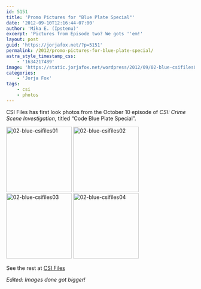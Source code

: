 ```yaml
---
id: 5151
title: 'Promo Pictures for "Blue Plate Special"'
date: '2012-09-10T12:16:44-07:00'
author: 'Mika E. (Ipstenu)'
excerpt: 'Pictures from Episode two? We gots ''em!'
layout: post
guid: 'https://jorjafox.net/?p=5151'
permalink: /2012/promo-pictures-for-blue-plate-special/
astra_style_timestamp_css:
    - '1634217489'
image: 'https://static.jorjafox.net/wordpress/2012/09/02-blue-csifiles04.jpg'
categories:
    - 'Jorja Fox'
tags:
    - csi
    - photos
---
```


CSI Files has first look photos from the October 10 episode of <em>CSI: Crime Scene Investigation</em>, titled “Code Blue Plate Special”.

<a title="02-blue-csifiles01" href="https://jorjafox.net/gallery/tv/csi/pub/s13/promos/02-blue-csifiles01.jpg" rel="showcase"><img src="https://jorjafox.net/gallery/zp-core/i.php?a=tv/csi/pub/s13/promos&amp;i=02-blue-csifiles01.jpeg&amp;s=175&amp;c=1&amp;cw=175&amp;ch=175&amp;q=75&amp;t=1&amp;wmk=!" alt="02-blue-csifiles01" width="175" height="175" /></a> <a title="02-blue-csifiles02" href="https://jorjafox.net/gallery/tv/csi/pub/s13/promos/02-blue-csifiles02.jpg" rel="showcase"><img src="https://jorjafox.net/gallery/zp-core/i.php?a=tv/csi/pub/s13/promos&amp;i=02-blue-csifiles02.jpeg&amp;s=175&amp;c=1&amp;cw=175&amp;ch=175&amp;q=75&amp;t=1&amp;wmk=!" alt="02-blue-csifiles02" width="175" height="175" /></a> <a title="02-blue-csifiles03" href="https://jorjafox.net/gallery/tv/csi/pub/s13/promos/02-blue-csifiles03.jpg" rel="showcase"><img src="https://jorjafox.net/gallery/zp-core/i.php?a=tv/csi/pub/s13/promos&amp;i=02-blue-csifiles03.jpeg&amp;s=175&amp;c=1&amp;cw=175&amp;ch=175&amp;q=75&amp;t=1&amp;wmk=!" alt="02-blue-csifiles03" width="175" height="175" /></a> <a title="02-blue-csifiles04" href="https://jorjafox.net/gallery/tv/csi/pub/s13/promos/02-blue-csifiles04.jpg" rel="showcase"><img src="https://jorjafox.net/gallery/zp-core/i.php?a=tv/csi/pub/s13/promos&amp;i=02-blue-csifiles04.jpeg&amp;s=175&amp;c=1&amp;cw=175&amp;ch=175&amp;q=75&amp;t=1&amp;wmk=!" alt="02-blue-csifiles04" width="175" height="175" /></a>

See the rest at <a href="http://www.csifiles.com/content/2012/09/csi-first-look-code-blue-plate-special/">CSI Files</a>

<em>Edited: Images done got bigger!</em>
